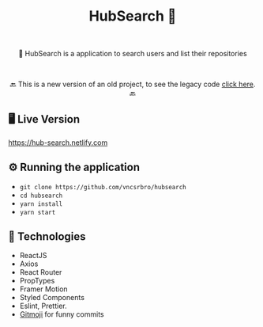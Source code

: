 <h1 align="center" margin="30px 0">HubSearch 🔎</h1>

<br>

<p align="center" padding="15px 0"><g-emoji class="g-emoji" alias="bust_in_silhouette" fallback-src="https://github.githubassets.com/images/icons/emoji/unicode/1f464.png">👤</g-emoji> HubSearch is a application to search users and list their repositories</p>

<br>

<p align="center">🔙 This is a new version of an old project, to see the legacy code <a href="https://github.com/vncsrbro/gitstar" target="_blank">click here</a>. 🔙</p>

## 🖥️ Live Version

https://hub-search.netlify.com

## ⚙️ Running the application

- `git clone https://github.com/vncsrbro/hubsearch`
- `cd hubsearch`
- `yarn install`
- `yarn start`

## 🚀 Technologies

- ReactJS
- Axios
- React Router
- PropTypes
- Framer Motion
- Styled Components
- Eslint, Prettier.
- [Gitmoji](https://gitmoji.carloscuesta.me/) for funny commits

